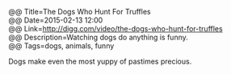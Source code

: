 @@ Title=The Dogs Who Hunt For Truffles  
@@ Date=2015-02-13 12:00  
@@ Link=http://digg.com/video/the-dogs-who-hunt-for-truffles  
@@ Description=Watching dogs do anything is funny.  
@@ Tags=dogs, animals, funny  

Dogs make even the most yuppy of pastimes precious.